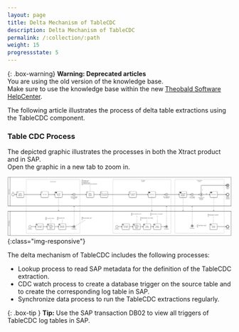 ```yaml
---
layout: page
title: Delta Mechanism of TableCDC
description: Delta Mechanism of TableCDC
permalink: /:collection/:path
weight: 15
progressstate: 5
---
```


{: .box-warning}
**Warning: Deprecated articles** <br>
You are using the old version of the knowledge base.<br>
Make sure to use the knowledge base within the new [Theobald Software HelpCenter](https://helpcenter.theobald-software.com/).

The following article illustrates the process of delta table extractions using the TableCDC component.

### Table CDC Process

The depicted graphic illustrates the processes in both the Xtract product and in SAP. <br>
Open the graphic in a new tab to zoom in.

![Report-Workflow](/img/contents/tablecdc-process.png){:class="img-responsive"}

The delta mechanism of TableCDC includes the following processes:
- Lookup process to read SAP metadata for the definition of the TableCDC extraction.
- CDC watch process to create a database trigger on the source table and to create the corresponding log table in SAP.
- Synchronize data process to run the TableCDC extractions regularly.


{: .box-tip }
**Tip:** Use the SAP transaction DB02 to view all triggers of TableCDC log tables in SAP. 

